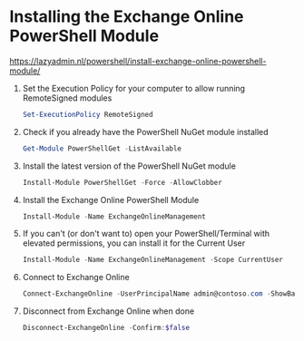 # Installing the Exchange Online PowerShell Module

<a href="https://lazyadmin.nl/powershell/install-exchange-online-powershell-module" target="_blank">https://lazyadmin.nl/powershell/install-exchange-online-powershell-module/</a>

1. Set the Execution Policy for your computer to allow running RemoteSigned modules
    ```powershell
    Set-ExecutionPolicy RemoteSigned
    ```

2. Check if you already have the PowerShell NuGet module installed
    ```powershell
    Get-Module PowerShellGet -ListAvailable
    ```

3. Install the latest version of the PowerShell NuGet module
    ```powershell
    Install-Module PowerShellGet -Force -AllowClobber
    ```

4. Install the Exchange Online PowerShell Module
    ```powershell
    Install-Module -Name ExchangeOnlineManagement
    ```

5. If you can't (or don't want to) open your PowerShell/Terminal with elevated permissions, you can install it for the Current User
    ```powershell
    Install-Module -Name ExchangeOnlineManagement -Scope CurrentUser
    ```

6. Connect to Exchange Online
    ```powershell
    Connect-ExchangeOnline -UserPrincipalName admin@contoso.com -ShowBanner:$false
    ```

7. Disconnect from Exchange Online when done
    ```powershell
    Disconnect-ExchangeOnline -Confirm:$false
    ```


